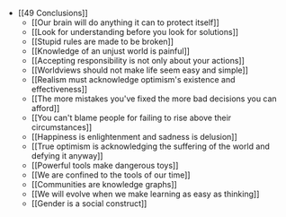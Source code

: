 - [[49 Conclusions]]
	- [[Our brain will do anything it can to protect itself]]
	- [[Look for understanding before you look for solutions]]
	- [[Stupid rules are made to be broken]]
	- [[Knowledge of an unjust world is painful]]
	- [[Accepting responsibility is not only about your actions]]
	- [[Worldviews should not make life seem easy and simple]]
	- [[Realism must acknowledge optimism's existence and effectiveness]]
	- [[The more mistakes you've fixed the more bad decisions you can afford]]
	- [[You can't blame people for failing to rise above their circumstances]]
	- [[Happiness is enlightenment and sadness is delusion]]
	- [[True optimism is acknowledging the suffering of the world and defying it anyway]]
	- [[Powerful tools make dangerous toys]]
	- [[We are confined to the tools of our time]]
	- [[Communities are knowledge graphs]]
	- [[We will evolve when we make learning as easy as thinking]]
	- [[Gender is a social construct]]